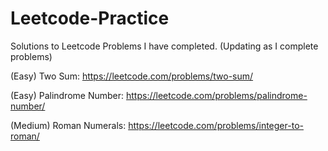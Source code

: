 # Leetcode-Practice
Solutions to Leetcode Problems I have completed. (Updating as I complete problems)

(Easy) Two Sum: https://leetcode.com/problems/two-sum/

(Easy) Palindrome Number: https://leetcode.com/problems/palindrome-number/

(Medium) Roman Numerals: https://leetcode.com/problems/integer-to-roman/
